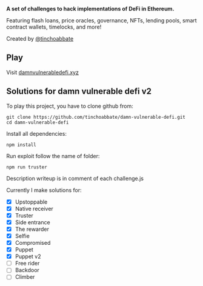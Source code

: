 **A set of challenges to hack implementations of DeFi in Ethereum.**

Featuring flash loans, price oracles, governance, NFTs, lending pools, smart contract wallets, timelocks, and more!

Created by [@tinchoabbate](https://twitter.com/tinchoabbate)

## Play

Visit [damnvulnerabledefi.xyz](https://damnvulnerabledefi.xyz)

## Solutions for damn vulnerable defi v2
To play this project, you have to clone github from:
``` shell
git clone https://github.com/tinchoabbate/damn-vulnerable-defi.git
cd damn-vulnerable-defi
```

Install all dependencies:
``` shell
npm install
``` 

Run exploit follow the name of folder:
``` shell
npm run truster
```

Description writeup is in comment of each challenge.js

Currently I make solutions for:
- [x] Upstoppable
- [x] Native receiver
- [x] Truster
- [x] Side entrance
- [x] The rewarder
- [x] Selfie
- [x] Compromised
- [x] Puppet
- [x] Puppet v2
- [ ] Free rider
- [ ] Backdoor
- [ ] Climber